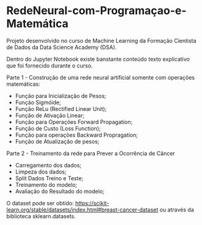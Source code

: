 # RedeNeural-com-Programaçao-e-Matemática

Projeto desenvolvido no curso de Machine Learning da Formação Cientista de Dados da Data Science Academy (DSA).

Dentro do Jupyter Notebook existe banstante conteúdo texto explicativo que foi fornecido durante o curso.

Parte 1 - Construção de uma rede neural artificial somente com operações matemáticas:
  - Função para Inicialização de Pesos;
  - Função Sigmóide;
  - Função ReLu (Rectified Linear Unit);
  - Função de Ativação Linear;
  - Função para Operações Forward Propagation;
  - Função de Custo (Loss Function);
  - Função para operações Backward Propragation;
  - Função de Atualização de pesos;
  
Parte 2 - Treinamento da rede para Prever a Ocorrência de Câncer
  - Carregamento dos dados;
  - Limpeza dos dados;
  - Split Dados Treino e Teste;
  - Treinamento do modelo;
  - Avaliação do Resultado do modelo;

O dataset pode ser obtido: https://scikit-learn.org/stable/datasets/index.html#breast-cancer-dataset ou através da biblioteca sklearn.datasets.

